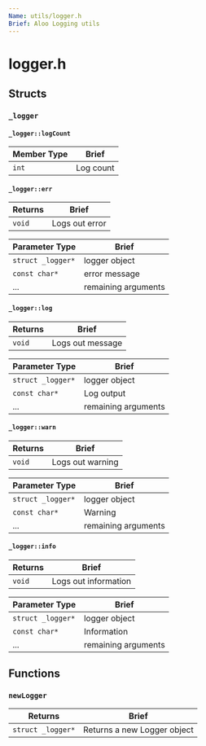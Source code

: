 ```yaml
---
Name: utils/logger.h
Brief: Aloo Logging utils
---
```


# logger.h

## Structs

### `_logger`

#### `_logger::logCount`

| Member Type | Brief     |
| ----------- | --------- |
| `int`       | Log count |

#### `_logger::err`

| Returns | Brief          |
| ------- | -------------- |
| `void`  | Logs out error |

| Parameter Type    | Brief               |
| ----------------- | ------------------- |
| `struct _logger*` | logger object       |
| `const char*`     | error message       |
| ...               | remaining arguments |

#### `_logger::log`

| Returns | Brief            |
| ------- | ---------------- |
| `void`  | Logs out message |

| Parameter Type    | Brief               |
| ----------------- | ------------------- |
| `struct _logger*` | logger object       |
| `const char*`     | Log output          |
| ...               | remaining arguments |

#### `_logger::warn`

| Returns | Brief            |
| ------- | ---------------- |
| `void`  | Logs out warning |

| Parameter Type    | Brief               |
| ----------------- | ------------------- |
| `struct _logger*` | logger object       |
| `const char*`     | Warning             |
| ...               | remaining arguments |

#### `_logger::info`

| Returns | Brief                |
| ------- | -------------------- |
| `void`  | Logs out information |

| Parameter Type    | Brief               |
| ----------------- | ------------------- |
| `struct _logger*` | logger object       |
| `const char*`     | Information         |
| ...               | remaining arguments |

## Functions

### `newLogger`

| Returns           | Brief                       |
| ----------------- | --------------------------- |
| `struct _logger*` | Returns a new Logger object |
